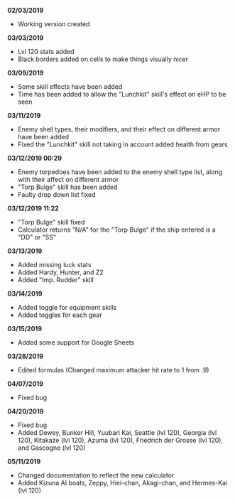 **02/03/2019**
* Working version created

**03/03/2019**
* Lvl 120 stats added
* Black borders added on cells to make things visually nicer

**03/09/2019**
* Some skill effects have been added
* Time has been added to allow the "Lunchkit" skill's effect on eHP to be seen

**03/11/2019**
* Enemy shell types, their modifiers, and their effect on different armor have been added
* Fixed the "Lunchkit" skill not taking in account added health from gears

**03/12/2019 00:29**
* Enemy torpedoes have been added to the enemy shell type list, along with their affect on different armor
* "Torp Bulge" skill has been added
* Faulty drop down list fixed

**03/12/2019 11:22**
* "Torp Bulge" skill fixed
* Calculator returns "N/A" for the "Torp Bulge" if the ship entered is a "DD" or "SS"

**03/13/2019**
* Added missing luck stats
* Added Hardy, Hunter, and Z2
* Added "Imp. Rudder" skill

**03/14/2019**
* Added toggle for equipment skills
* Added toggles for each gear

**03/15/2019**
* Added some support for Google Sheets

**03/28/2019**
* Edited formulas (Changed maximum attacker hit rate to 1 from .9)

**04/07/2019**
* Fixed bug

**04/20/2019**
* Fixed bug
* Added Dewey, Bunker Hill, Yuubari Kai, Seattle (lvl 120), Georgia (lvl 120), Kitakaze (lvl 120), Azuma (lvl 120), Friedrich der Grosse (lvl 120), and Gascogne (lvl 120)

**05/11/2019**
* Changed documentation to reflect the new calculator
* Added Kizuna AI boats, Zeppy, Hiei-chan, Akagi-chan, and Hermes-Kai (lvl 120)
